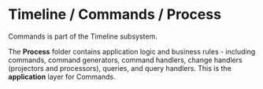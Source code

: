 # Timeline / Commands / Process

Commands is part of the Timeline subsystem.
  
The **Process** folder contains application logic and business rules - including commands, command generators, command handlers, change handlers (projectors and processors), queries, and query handlers. This is the **application** layer for Commands.
